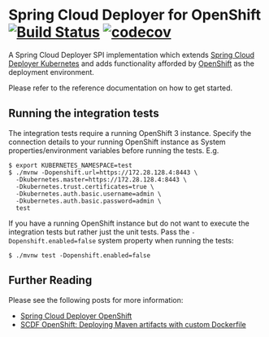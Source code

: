 # Spring Cloud Deployer for OpenShift [![Build Status](https://travis-ci.org/donovanmuller/spring-cloud-deployer-openshift.svg?branch=master)](https://travis-ci.org/donovanmuller/spring-cloud-deployer-openshift) [![codecov](https://codecov.io/gh/donovanmuller/spring-cloud-deployer-openshift/branch/master/graph/badge.svg)](https://codecov.io/gh/donovanmuller/spring-cloud-deployer-openshift)

A Spring Cloud Deployer SPI implementation which extends 
[Spring Cloud Deployer Kubernetes](https://github.com/spring-cloud/spring-cloud-deployer-kubernetes)
and adds functionality afforded by [OpenShift](https://www.openshift.com/) as the deployment environment.

Please refer to the reference documentation on how to get started.

## Running the integration tests

The integration tests require a running OpenShift 3 instance.
Specify the connection details to your running OpenShift instance as System properties/environment variables before running the tests.
E.g.

```
$ export KUBERNETES_NAMESPACE=test
$ ./mvnw -Dopenshift.url=https://172.28.128.4:8443 \
  -Dkubernetes.master=https://172.28.128.4:8443 \
  -Dkubernetes.trust.certificates=true \
  -Dkubernetes.auth.basic.username=admin \
  -Dkubernetes.auth.basic.password=admin \
  test
```

If you have a running OpenShift instance but do not want to execute the integration tests but rather just the unit tests.
Pass the `-Dopenshift.enabled=false` system property when running the tests:

```console
$ ./mvnw test -Dopenshift.enabled=false
```

## Further Reading

Please see the following posts for more information:

* [Spring Cloud Deployer OpenShift](http://blog.switchbit.io/spring-cloud-deployer-openshift)
* [SCDF OpenShift: Deploying Maven artifacts with custom Dockerfile](http://blog.switchbit.io/scdf-openshift-deploying-maven-artifacts-with-custom-dockerfile)


